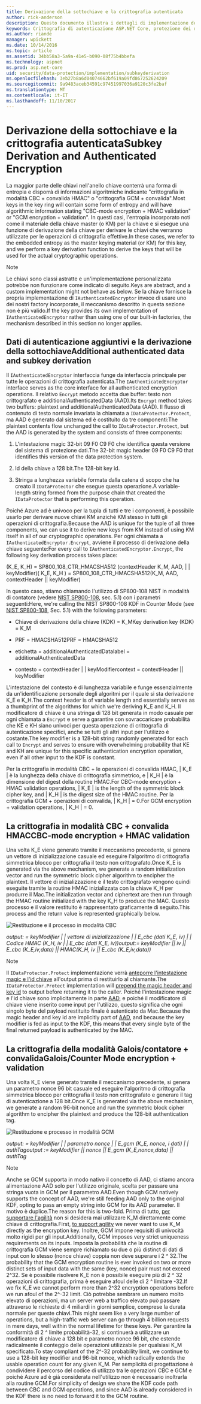 ```yaml
---
title: Derivazione della sottochiave e la crittografia autenticata
author: rick-anderson
description: Questo documento illustra i dettagli di implementazione della protezione dei dati di ASP.NET Core sottochiave derivazione e autenticato di crittografia.
keywords: Crittografia di autenticazione ASP.NET Core, protezione dei dati, il sottochiave derivazione,
ms.author: riande
manager: wpickett
ms.date: 10/14/2016
ms.topic: article
ms.assetid: 34bb58a3-5a9a-41e5-b090-08f75b4bbefa
ms.technology: aspnet
ms.prod: asp.net-core
uid: security/data-protection/implementation/subkeyderivation
ms.openlocfilehash: 3eb27b8a6d04074662bf619a09fd867252624209
ms.sourcegitcommit: 9a9483aceb34591c97451997036a9120c3fe2baf
ms.translationtype: MT
ms.contentlocale: it-IT
ms.lasthandoff: 11/10/2017
---
```

# <a name="subkey-derivation-and-authenticated-encryption"></a><span data-ttu-id="3e50d-104">Derivazione della sottochiave e la crittografia autenticata</span><span class="sxs-lookup"><span data-stu-id="3e50d-104">Subkey Derivation and Authenticated Encryption</span></span>

<a name="data-protection-implementation-subkey-derivation"></a>

<span data-ttu-id="3e50d-105">La maggior parte delle chiavi nell'anello chiave conterrà una forma di entropia e disporrà di informazioni algoritmiche indicante "crittografia in modalità CBC + convalida HMAC" o "crittografia GCM + convalida".</span><span class="sxs-lookup"><span data-stu-id="3e50d-105">Most keys in the key ring will contain some form of entropy and will have algorithmic information stating "CBC-mode encryption + HMAC validation" or "GCM encryption + validation".</span></span> <span data-ttu-id="3e50d-106">In questi casi, l'entropia incorporato noti come il materiale della chiave master (o KM) per la chiave e si esegue una funzione di derivazione della chiave per derivare le chiavi che verranno utilizzate per le operazioni di crittografia effettive.</span><span class="sxs-lookup"><span data-stu-id="3e50d-106">In these cases, we refer to the embedded entropy as the master keying material (or KM) for this key, and we perform a key derivation function to derive the keys that will be used for the actual cryptographic operations.</span></span>

> [!NOTE]
> <span data-ttu-id="3e50d-107">Le chiavi sono classi astratte e un'implementazione personalizzata potrebbe non funzionare come indicato di seguito.</span><span class="sxs-lookup"><span data-stu-id="3e50d-107">Keys are abstract, and a custom implementation might not behave as below.</span></span> <span data-ttu-id="3e50d-108">Se la chiave fornisce la propria implementazione di `IAuthenticatedEncryptor` invece di usare uno dei nostri factory incorporate, il meccanismo descritto in questa sezione non è più valido.</span><span class="sxs-lookup"><span data-stu-id="3e50d-108">If the key provides its own implementation of `IAuthenticatedEncryptor` rather than using one of our built-in factories, the mechanism described in this section no longer applies.</span></span>

<a name="data-protection-implementation-subkey-derivation-aad"></a>

## <a name="additional-authenticated-data-and-subkey-derivation"></a><span data-ttu-id="3e50d-109">Dati di autenticazione aggiuntivi e la derivazione della sottochiave</span><span class="sxs-lookup"><span data-stu-id="3e50d-109">Additional authenticated data and subkey derivation</span></span>

<span data-ttu-id="3e50d-110">Il `IAuthenticatedEncryptor` interfaccia funge da interfaccia principale per tutte le operazioni di crittografia autenticata.</span><span class="sxs-lookup"><span data-stu-id="3e50d-110">The `IAuthenticatedEncryptor` interface serves as the core interface for all authenticated encryption operations.</span></span> <span data-ttu-id="3e50d-111">Il relativo `Encrypt` metodo accetta due buffer: testo non crittografato e additionalAuthenticatedData (AAD).</span><span class="sxs-lookup"><span data-stu-id="3e50d-111">Its `Encrypt` method takes two buffers: plaintext and additionalAuthenticatedData (AAD).</span></span> <span data-ttu-id="3e50d-112">Il flusso di contenuto di testo normale invariata la chiamata a `IDataProtector.Protect`, ma AAD è generato dal sistema ed è costituito da tre componenti:</span><span class="sxs-lookup"><span data-stu-id="3e50d-112">The plaintext contents flow unchanged the call to `IDataProtector.Protect`, but the AAD is generated by the system and consists of three components:</span></span>

1. <span data-ttu-id="3e50d-113">L'intestazione magic 32-bit 09 F0 C9 F0 che identifica questa versione del sistema di protezione dati.</span><span class="sxs-lookup"><span data-stu-id="3e50d-113">The 32-bit magic header 09 F0 C9 F0 that identifies this version of the data protection system.</span></span>

2. <span data-ttu-id="3e50d-114">Id della chiave a 128 bit.</span><span class="sxs-lookup"><span data-stu-id="3e50d-114">The 128-bit key id.</span></span>

3. <span data-ttu-id="3e50d-115">Stringa a lunghezza variabile formata dalla catena di scopo che ha creato il `IDataProtector` che esegue questa operazione.</span><span class="sxs-lookup"><span data-stu-id="3e50d-115">A variable-length string formed from the purpose chain that created the `IDataProtector` that is performing this operation.</span></span>

<span data-ttu-id="3e50d-116">Poiché Azure ad è univoco per la tupla di tutti e tre i componenti, è possibile usarlo per derivare nuove chiavi KM anziché KM stesso in tutti gli operazioni di crittografia.</span><span class="sxs-lookup"><span data-stu-id="3e50d-116">Because the AAD is unique for the tuple of all three components, we can use it to derive new keys from KM instead of using KM itself in all of our cryptographic operations.</span></span> <span data-ttu-id="3e50d-117">Per ogni chiamata a `IAuthenticatedEncryptor.Encrypt`, avviene il processo di derivazione della chiave seguente:</span><span class="sxs-lookup"><span data-stu-id="3e50d-117">For every call to `IAuthenticatedEncryptor.Encrypt`, the following key derivation process takes place:</span></span>

<span data-ttu-id="3e50d-118">(K_E, K_H) = SP800_108_CTR_HMACSHA512 (contextHeader K_M, AAD, | | keyModifier)</span><span class="sxs-lookup"><span data-stu-id="3e50d-118">( K_E, K_H ) = SP800_108_CTR_HMACSHA512(K_M, AAD, contextHeader || keyModifier)</span></span>

<span data-ttu-id="3e50d-119">In questo caso, stiamo chiamando l'utilizzo di SP800-108 NIST in modalità di contatore (vedere [NIST SP800-108](http://nvlpubs.nist.gov/nistpubs/Legacy/SP/nistspecialpublication800-108.pdf), sec. 5.1) con i parametri seguenti:</span><span class="sxs-lookup"><span data-stu-id="3e50d-119">Here, we're calling the NIST SP800-108 KDF in Counter Mode (see [NIST SP800-108](http://nvlpubs.nist.gov/nistpubs/Legacy/SP/nistspecialpublication800-108.pdf), Sec. 5.1) with the following parameters:</span></span>

* <span data-ttu-id="3e50d-120">Chiave di derivazione della chiave (KDK) = K_M</span><span class="sxs-lookup"><span data-stu-id="3e50d-120">Key derivation key (KDK) = K_M</span></span>

* <span data-ttu-id="3e50d-121">PRF = HMACSHA512</span><span class="sxs-lookup"><span data-stu-id="3e50d-121">PRF = HMACSHA512</span></span>

* <span data-ttu-id="3e50d-122">etichetta = additionalAuthenticatedData</span><span class="sxs-lookup"><span data-stu-id="3e50d-122">label = additionalAuthenticatedData</span></span>

* <span data-ttu-id="3e50d-123">contesto = contextHeader | | keyModifier</span><span class="sxs-lookup"><span data-stu-id="3e50d-123">context = contextHeader || keyModifier</span></span>

<span data-ttu-id="3e50d-124">L'intestazione del contesto è di lunghezza variabile e funge essenzialmente da un'identificazione personale degli algoritmi per il quale si sta derivazione K_E e K_H.</span><span class="sxs-lookup"><span data-stu-id="3e50d-124">The context header is of variable length and essentially serves as a thumbprint of the algorithms for which we're deriving K_E and K_H.</span></span> <span data-ttu-id="3e50d-125">Il modificatore di chiave è una stringa di 128 bit generata in modo casuale per ogni chiamata a `Encrypt` e serve a garantire con sovraccaricare probabilità che KE e KH siano univoci per questa operazione di crittografia di autenticazione specifici, anche se tutti gli altri input per l'utilizzo è costante.</span><span class="sxs-lookup"><span data-stu-id="3e50d-125">The key modifier is a 128-bit string randomly generated for each call to `Encrypt` and serves to ensure with overwhelming probability that KE and KH are unique for this specific authentication encryption operation, even if all other input to the KDF is constant.</span></span>

<span data-ttu-id="3e50d-126">Per la crittografia in modalità CBC + le operazioni di convalida HMAC, | K_E | è la lunghezza della chiave di crittografia simmetrico, e | K_H | è la dimensione del digest della routine HMAC.</span><span class="sxs-lookup"><span data-stu-id="3e50d-126">For CBC-mode encryption + HMAC validation operations, | K_E | is the length of the symmetric block cipher key, and | K_H | is the digest size of the HMAC routine.</span></span> <span data-ttu-id="3e50d-127">Per la crittografia GCM + operazioni di convalida, | K_H | = 0.</span><span class="sxs-lookup"><span data-stu-id="3e50d-127">For GCM encryption + validation operations, | K_H | = 0.</span></span>

## <a name="cbc-mode-encryption--hmac-validation"></a><span data-ttu-id="3e50d-128">La crittografia in modalità CBC + convalida HMAC</span><span class="sxs-lookup"><span data-stu-id="3e50d-128">CBC-mode encryption + HMAC validation</span></span>

<span data-ttu-id="3e50d-129">Una volta K_E viene generato tramite il meccanismo precedente, si genera un vettore di inizializzazione casuale ed eseguire l'algoritmo di crittografia simmetrica blocco per crittografia il testo non crittografato.</span><span class="sxs-lookup"><span data-stu-id="3e50d-129">Once K_E is generated via the above mechanism, we generate a random initialization vector and run the symmetric block cipher algorithm to encipher the plaintext.</span></span> <span data-ttu-id="3e50d-130">Il vettore di inizializzazione e il testo crittografato vengono quindi eseguite tramite la routine HMAC inizializzata con la chiave K_H per produrre il Mac.</span><span class="sxs-lookup"><span data-stu-id="3e50d-130">The initialization vector and ciphertext are then run through the HMAC routine initialized with the key K_H to produce the MAC.</span></span> <span data-ttu-id="3e50d-131">Questo processo e il valore restituito è rappresentato graficamente di seguito.</span><span class="sxs-lookup"><span data-stu-id="3e50d-131">This process and the return value is represented graphically below.</span></span>

![Restituzione e il processo in modalità CBC](subkeyderivation/_static/cbcprocess.png)

<span data-ttu-id="3e50d-133">*output: = keyModifier | | vettore di inizializzazione | | E_cbc (dati K_E, iv) | | Codice HMAC (K_H, iv | | E_cbc (dati K_E, iv))*</span><span class="sxs-lookup"><span data-stu-id="3e50d-133">*output:= keyModifier || iv || E_cbc (K_E,iv,data) || HMAC(K_H, iv || E_cbc (K_E,iv,data))*</span></span>

> [!NOTE]
> <span data-ttu-id="3e50d-134">Il `IDataProtector.Protect` implementazione verrà [anteporre l'intestazione magic e l'id chiave](authenticated-encryption-details.md) all'output prima di restituirlo al chiamante.</span><span class="sxs-lookup"><span data-stu-id="3e50d-134">The `IDataProtector.Protect` implementation will [prepend the magic header and key id](authenticated-encryption-details.md) to output before returning it to the caller.</span></span> <span data-ttu-id="3e50d-135">Poiché l'intestazione magic e l'id chiave sono implicitamente in parte [AAD](xref:security/data-protection/implementation/subkeyderivation#data-protection-implementation-subkey-derivation-aad), e poiché il modificatore di chiave viene inserito come input per l'utilizzo, questo significa che ogni singolo byte del payload restituito finale è autenticato da Mac.</span><span class="sxs-lookup"><span data-stu-id="3e50d-135">Because the magic header and key id are implicitly part of [AAD](xref:security/data-protection/implementation/subkeyderivation#data-protection-implementation-subkey-derivation-aad), and because the key modifier is fed as input to the KDF, this means that every single byte of the final returned payload is authenticated by the MAC.</span></span>

## <a name="galoiscounter-mode-encryption--validation"></a><span data-ttu-id="3e50d-136">La crittografia della modalità Galois/contatore + convalida</span><span class="sxs-lookup"><span data-stu-id="3e50d-136">Galois/Counter Mode encryption + validation</span></span>

<span data-ttu-id="3e50d-137">Una volta K_E viene generato tramite il meccanismo precedente, si genera un parametro nonce 96 bit casuale ed eseguire l'algoritmo di crittografia simmetrica blocco per crittografia il testo non crittografato e generare il tag di autenticazione a 128 bit.</span><span class="sxs-lookup"><span data-stu-id="3e50d-137">Once K_E is generated via the above mechanism, we generate a random 96-bit nonce and run the symmetric block cipher algorithm to encipher the plaintext and produce the 128-bit authentication tag.</span></span>

![Restituzione e processo in modalità GCM](subkeyderivation/_static/galoisprocess.png)

<span data-ttu-id="3e50d-139">*output: = keyModifier | | parametro nonce | | E_gcm (K_E, nonce, i dati) | | authTag*</span><span class="sxs-lookup"><span data-stu-id="3e50d-139">*output := keyModifier || nonce || E_gcm (K_E,nonce,data) || authTag*</span></span>

> [!NOTE]
> <span data-ttu-id="3e50d-140">Anche se GCM supporta in modo nativo il concetto di AAD, ci stiamo ancora alimentazione AAD solo per l'utilizzo originale, scelta per passare una stringa vuota in GCM per il parametro AAD.</span><span class="sxs-lookup"><span data-stu-id="3e50d-140">Even though GCM natively supports the concept of AAD, we're still feeding AAD only to the original KDF, opting to pass an empty string into GCM for its AAD parameter.</span></span> <span data-ttu-id="3e50d-141">Il motivo è duplice.</span><span class="sxs-lookup"><span data-stu-id="3e50d-141">The reason for this is two-fold.</span></span> <span data-ttu-id="3e50d-142">Prima di tutto, [per supportare l'agilità](context-headers.md#data-protection-implementation-context-headers) non si desidera mai utilizzare K_M direttamente come chiave di crittografia.</span><span class="sxs-lookup"><span data-stu-id="3e50d-142">First, [to support agility](context-headers.md#data-protection-implementation-context-headers) we never want to use K_M directly as the encryption key.</span></span> <span data-ttu-id="3e50d-143">Inoltre, GCM impone requisiti di univocità molto rigidi per gli input.</span><span class="sxs-lookup"><span data-stu-id="3e50d-143">Additionally, GCM imposes very strict uniqueness requirements on its inputs.</span></span> <span data-ttu-id="3e50d-144">Imposta la probabilità che la routine di crittografia GCM viene sempre richiamato su due o più distinct di dati di input con lo stesso (nonce chiave) coppia non deve superare i 2 ^ 32.</span><span class="sxs-lookup"><span data-stu-id="3e50d-144">The probability that the GCM encryption routine is ever invoked on two or more distinct sets of input data with the same (key, nonce) pair must not exceed 2^32.</span></span> <span data-ttu-id="3e50d-145">Se è possibile risolvere K_E non è possibile eseguire più di 2 ^ 32 operazioni di crittografia, prima è eseguire afoul delle di 2 ^ limitare -32.</span><span class="sxs-lookup"><span data-stu-id="3e50d-145">If we fix K_E we cannot perform more than 2^32 encryption operations before we run afoul of the 2^-32 limit.</span></span> <span data-ttu-id="3e50d-146">Ciò potrebbe sembrare un numero molto elevato di operazioni, ma un server web a traffico elevato può passare attraverso le richieste di 4 miliardi in giorni semplice, comprese la durata normale per queste chiavi.</span><span class="sxs-lookup"><span data-stu-id="3e50d-146">This might seem like a very large number of operations, but a high-traffic web server can go through 4 billion requests in mere days, well within the normal lifetime for these keys.</span></span> <span data-ttu-id="3e50d-147">Per garantire la conformità di 2 ^ limite probabilità-32, si continuerà a utilizzare un modificatore di chiave a 128 bit e parametro nonce 96 bit, che estende radicalmente il conteggio delle operazioni utilizzabile per qualsiasi K_M specificato.</span><span class="sxs-lookup"><span data-stu-id="3e50d-147">To stay compliant of the 2^-32 probability limit, we continue to use a 128-bit key modifier and 96-bit nonce, which radically extends the usable operation count for any given K_M.</span></span> <span data-ttu-id="3e50d-148">Per semplicità di progettazione è condividere il percorso del codice di utilizzo tra le operazioni CBC e GCM e poiché Azure ad è già considerata nell'utilizzo non è necessario inoltrarla alla routine GCM.</span><span class="sxs-lookup"><span data-stu-id="3e50d-148">For simplicity of design we share the KDF code path between CBC and GCM operations, and since AAD is already considered in the KDF there is no need to forward it to the GCM routine.</span></span>
